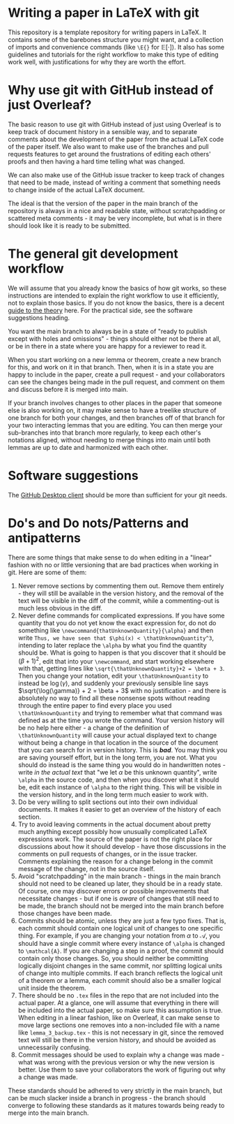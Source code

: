 # Writing a paper in LaTeX with git

This repository is a template repository for writing papers in LaTeX. It contains some of the barebones structure you might want, and a collection of imports and convenience commands (like `\E{}` for $\mathbb{E}[\cdot]$). It also has some guidelines and tutorials for the right workflow to make this type of editing work well, with justifications for why they are worth the effort.

# Why use git with GitHub instead of just Overleaf?

The basic reason to use git with GitHub instead of just using Overleaf is to keep track of document history in a sensible way, and to separate comments about the development of the paper from the actual LaTeX code of the paper itself. We also want to make use of the branches and pull requests features to get around the frustrations of editing each others' proofs and then having a hard time telling what was changed.

We can also make use of the GitHub issue tracker to keep track of changes that need to be made, instead of writing a comment that something needs to change inside of the actual LaTeX document.

The ideal is that the version of the paper in the main branch of the repository is always in a nice and readable state, without scratchpadding or scattered meta comments - it may be very incomplete, but what is in there should look like it is ready to be submitted.

# The general git development workflow

We will assume that you already know the basics of how git works, so these instructions are intended to explain the right workflow to use it efficiently, not to explain those basics. If you do not know the basics, there is a decent [guide to the theory](https://idrissi.eu/post/git-2-theory) here. For the practical side, see the software suggestions heading.

You want the main branch to always be in a state of "ready to publish except with holes and omissions" - things should either not be there at all, or be in there in a state where you are happy for a reviewer to read it.

When you start working on a new lemma or theorem, create a new branch for this, and work on it in that branch. Then, when it is in a state you are happy to include in the paper, create a pull request - and your collaborators can see the changes being made in the pull request, and comment on them and discuss before it is merged into main.

If your branch involves changes to other places in the paper that someone else is also working on, it may make sense to have a treelike structure of one branch for both your changes, and then branches off of that branch for your two interacting lemmas that you are editing. You can then merge your sub-branches into that branch more regularly, to keep each other's notations aligned, without needing to merge things into main until both lemmas are up to date and harmonized with each other.

# Software suggestions

The [GitHub Desktop client](https://desktop.github.com/) should be more than sufficient for your git needs.

# Do's and Do nots/Patterns and antipatterns

There are some things that make sense to do when editing in a "linear" fashion with no or little versioning that are bad practices when working in git. Here are some of them:

1. Never remove sections by commenting them out. Remove them entirely - they will still be available in the version history, and the removal of the text will be visible in the diff of the commit, while a commenting-out is much less obvious in the diff.
2. Never define commands for complicated expressions. If you have some quantity that you do not yet know the exact expression for, do not do something like `\newcommand{thatUnknownQuantity}{\alpha}` and then write `Thus, we have seen that $\phi(x) < \thatUnknownQuantity^3`, intending to later replace the `\alpha` by what you find the quantity should be.
What is going to happen is that you discover that it should be $(\beta + 1)^2$, edit that into your `\newcommand`, and start working elsewhere with that, getting lines like `\sqrt{\thatUnknownQuantity}+2 = \beta + 3`. Then you change your notation, edit your `\thatUnknownQuantity` to instead be $\log(\gamma)$, and suddenly your previously sensible line says $\sqrt{\log(\gamma)} + 2 = \beta + 3$ with no justification - and there is absolutely no way to find all these nonsense spots without reading through the entire paper to find every place you used `\thatUnknownQuantity` and trying to remember what that command was defined as at the time you wrote the command.
Your version history will be no help here either - a change of the definition of `\thatUnknownQuantity` will cause your actual displayed text to change without being a change in that location in the source of the document that you can search for in version history. This is ***bad***. You may think you are saving yourself effort, but in the long term, you are not.
What you should do instead is the same thing you would do in handwritten notes - write *in the actual text* that "we let $\alpha$ be this unknown quantity", write `\alpha` in the source code, and then when you discover what it should be, edit each instance of `\alpha` to the right thing. This will be visible in the version history, and in the long term much easier to work with.
3. Do be very willing to split sections out into their own individual documents. It makes it easier to get an overview of the history of each section.
4. Try to avoid leaving comments in the actual document about pretty much anything except possibly how unusually complicated LaTeX expressions work. The source of the paper is not the right place for discussions about how it should develop - have those discussions in the comments on pull requests of changes, or in the issue tracker. Comments explaining the reason for a change belong in the commit message of the change, not in the source itself.
5. Avoid "scratchpadding" in the main branch - things in the main branch should not need to be cleaned up later, they should be in a ready state. Of course, one may discover errors or possible improvements that necessitate changes - but if one is *aware* of changes that still need to be made, the branch should not be merged into the main branch before those changes have been made.
6. Commits should be atomic, unless they are just a few typo fixes. That is, each commit should contain one logical unit of changes to one specific thing. For example, if you are changing your notation from $\alpha$ to $\mathcal{A}$, you should have a single commit where every instance of `\alpha` is changed to `\mathcal{A}`. If you are changing a step in a proof, the commit should contain only those changes. So, you should neither be committing logically disjoint changes in the same commit, nor splitting logical units of change into multiple commits. If each branch reflects the logical unit of a theorem or a lemma, each commit should also be a smaller logical unit inside the theorem.
7. There should be no `.tex` files in the repo that are not included into the actual paper. At a glance, one will assume that everything in there will be included into the actual paper, so make sure this assumption is true. When editing in a linear fashion, like on Overleaf, it can make sense to move large sections one removes into a non-included file with a name like `lemma_3_backup.tex` - this is not necessary in git, since the removed text will still be there in the version history, and should be avoided as unnecessarily confusing.
8. Commit messages should be used to explain why a change was made - what was wrong with the previous version or why the new version is better. Use them to save your collaborators the work of figuring out why a change was made.

These standards should be adhered to very strictly in the main branch, but can be much slacker inside a branch in progress - the branch should converge to following these standards as it matures towards being ready to merge into the main branch.
